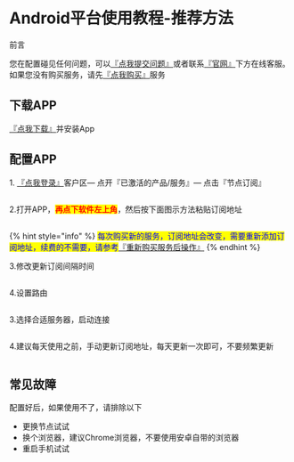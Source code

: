 # Android平台使用教程-推荐方法

前言

您在配置碰见任何问题，可以[『点我提交问题』](https://www.lengjiao.me/submitticket.php)或者联系[『官网』](https://www.lengjiao.me)下方在线客服。如果您没有购买服务，请先[『点我购买』](https://www.lengjiao.me/cart.php)服务

## 下载APP

[『点我下载』](https://alumninpustedutw-my.sharepoint.com/:u:/g/personal/empty\_alumni\_npust\_edu\_tw/EWhJO2TIWS5Avv07PIaif50BJFSUFr6JVeFx1oU7JeN-vw?download=1)并安装App

## 配置APP

1\. [『点我登录』](https://www.lengjiao.me/clientarea.php)客户区— 点开『已激活的产品/服务』— 点击『节点订阅』

<div align="left">

<figure><img src="https://pic.imgdb.cn/item/65a2b759871b83018ac60f48.png" alt=""><figcaption></figcaption></figure>

</div>

2.打开APP，<mark style="color:red;">**再点下软件左上角**</mark>，然后按下面图示方法粘贴订阅地址

<div align="left">

<figure><img src="https://pic.imgdb.cn/item/66bcf04dd9c307b7e94d3306.png" alt=""><figcaption></figcaption></figure>

</div>

{% hint style="info" %}
<mark style="color:blue;">每次购买新的服务，订阅地址会改变，需要重新添加订阅地址，续费的不需要，请参考</mark>[『重新购买服务后操作』](../chang-jian-wen-ti/zhong-xin-gou-mai-fu-wu-hou-cao-zuo.md)
{% endhint %}

3.修改更新订阅间隔时间

<div align="left">

<figure><img src="https://pic.imgdb.cn/item/66bcedaed9c307b7e94b3a52.png" alt=""><figcaption></figcaption></figure>

</div>

4.设置路由

<div align="left">

<figure><img src="https://pic.imgdb.cn/item/66bcedaed9c307b7e94b3a71.png" alt=""><figcaption></figcaption></figure>

</div>

3.选择合适服务器，启动连接

<div align="left">

<figure><img src="https://pic.imgdb.cn/item/66bcedaed9c307b7e94b3a85.png" alt=""><figcaption></figcaption></figure>

</div>

4.建议每天使用之前，手动更新订阅地址，每天更新一次即可，不要频繁更新

<div align="left">

<figure><img src="https://pic.imgdb.cn/item/66bcedaed9c307b7e94b3a9a.png" alt=""><figcaption></figcaption></figure>

</div>

## 常见故障

配置好后，如果使用不了，请排除以下

* 更换节点试试
* 换个浏览器，建议Chrome浏览器，不要使用安卓自带的浏览器
* 重启手机试试
